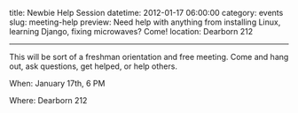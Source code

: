title: Newbie Help Session
datetime: 2012-01-17 06:00:00
category: events
slug: meeting-help
preview: Need help with anything from installing Linux, learning Django, fixing microwaves? Come!
location: Dearborn 212

---

This will be sort of a freshman orientation and free meeting. Come and hang
out, ask questions, get helped, or help others.

When: January 17th, 6 PM

Where: Dearborn 212
